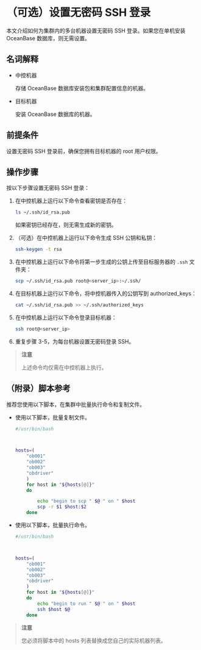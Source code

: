 # （可选）设置无密码 SSH 登录

本文介绍如何为集群内的多台机器设置无密码 SSH 登录。如果您在单机安装 OceanBase 数据库，则无需设置。

## 名词解释

* 中控机器

  存储 OceanBase 数据库安装包和集群配置信息的机器。
  
* 目标机器

  安装 OceanBase 数据库的机器。
  
## 前提条件

设置无密码 SSH 登录前，确保您拥有目标机器的 root 用户权限。

## 操作步骤

按以下步骤设置无密码 SSH 登录：

1. 在中控机器上运行以下命令查看密钥是否存在：

   ```bash
   ls ~/.ssh/id_rsa.pub
   ```

   如果密钥已经存在，则无需生成新的密钥。

2. （可选）在中控机器上运行以下命令生成 SSH 公钥和私钥：

   ```bash
   ssh-keygen -t rsa
   ```

3. 在中控机器上运行以下命令将第一步生成的公钥上传至目标服务器的 `.ssh` 文件夹：

   ```bash
   scp ~/.ssh/id_rsa.pub root@<server_ip>:~/.ssh/
   ```

4. 在目标机器上运行以下命令，将中控机器传入的公钥写到 authorized_keys：

   ```bash
   cat ~/.ssh/id_rsa.pub >> ~/.ssh/authorized_keys
   ```

5. 在中控机器上运行以下命令登录目标机器：

   ```bash
   ssh root@<server_ip>
   ```

6. 重复步骤 3-5，为每台机器设置无密码登录 SSH。

> **注意**
>
> 上述命令均仅需在中控机器上执行。

## （附录）脚本参考

推荐您使用以下脚本，在集群中批量执行命令和复制文件。

* 使用以下脚本，批量复制文件。

  ```bash
  #/usr/bin/bash
  
  
  
  hosts=(
      "ob001"
      "ob002"
      "ob003"
      "obdriver"
      )
      for host in "${hosts[@]}"
      do
  
          echo "begin to scp " $@ " on " $host
          scp -r $1 $host:$2
      done
  ```

* 使用以下脚本，批量执行命令。

  ```bash
  #/usr/bin/bash
  
  
  
  hosts=(
      "ob001"
      "ob002"
      "ob003"
      "obdriver"
      )
      for host in "${hosts[@]}"
      do
          echo "begin to run " $@ " on " $host
          ssh $host $@
      done
  ```

> **注意**
>
> 您必须将脚本中的 hosts 列表替换成您自己的实际机器列表。
